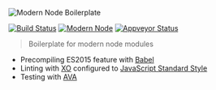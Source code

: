 ![Modern Node Boilerplate](https://i.imgsafe.org/d3c0cbe3a4.png)

[![Build Status](https://img.shields.io/travis/sheerun/modern-node/master.svg?maxAge=2592000)](https://travis-ci.org/sheerun/modern-node)
[![Modern Node](https://img.shields.io/badge/modern-node-9BB48F.svg)](https://github.com/sheerun/modern-node)
[![Appveyor Status](https://img.shields.io/appveyor/ci/sheerun/modern-node/master.svg)](https://ci.appveyor.com/project/sheerun/modern-node)

> Boilerplate for modern node modules

- Precompiling ES2015 feature with [Babel](https://babeljs.io/)
- Linting with [XO](https://github.com/sindresorhus/xo) configured to [JavaScript Standard Style](https://github.com/feross/standard)
- Testing with [AVA](https://github.com/avajs/ava)
